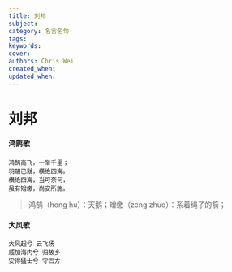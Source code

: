 ```yaml
---
title: 刘邦
subject: 
category: 名言名句
tags: 
keywords: 
cover: 
authors: Chris Wei
created_when: 
updated_when: 
---
```


# 刘邦

#### 鸿鹄歌

```
鸿鹄高飞，一举千里；
羽翮已就，横绝四海。
横绝四海，当可奈何，
虽有矰缴，尚安所施。
```

> 鸿鹄（hong hu）：天鹅；矰缴（zeng zhuo）：系着绳子的箭；

#### 大风歌

```
大风起兮 云飞扬
威加海内兮 归故乡
安得猛士兮 守四方
```
